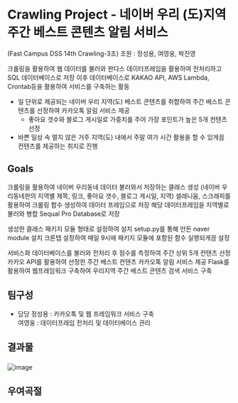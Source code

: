 # Crawling Project - 네이버 우리 (도)지역 주간 베스트 콘텐츠 알림 서비스
(Fast Campus DSS 14th Crawling-3조)
조원 : 정성용, 여영웅, 박진영

크롤링을 활용하여 웹 데이터를 불러와 판다스 데이터프레임을 활용하여 전처리하고 SQL 데이터베이스로 저장
이후 데이터베이스로 KAKAO API, AWS Lambda, Crontab등을 활용하여 서비스를 구축하는 활동

- 일 단위로 제공되는 네이버 우리 지역(도) 베스트 콘텐츠를 취합하여 주간 베스트 콘텐츠를 선정하여 카카오톡 알림 서비스 제공
  - 좋아요 갯수와 블로그 게시일로 가중치를 주어 가장 포인트가 높은 5개 컨텐츠 선정
- 바쁜 일상 속 멀지 않은 거주 지역(도) 내에서 주말 여가 시간 활용을 할 수 있게끔 컨텐츠를 제공하는 취지로 진행

## Goals

크롤링을 활용하여 네이버 우리동네 데이터 불러와서 저장하는 클래스 생성
 (네이버 우리동네판의 지역별 제목, 링크, 좋아요 갯수, 블로그 게시일, 지역) 
 셀레니움, 스크래피를 활용하여 크롤링 함수 생성하여 데이터 프레임으로 저장
 해당 데이터프레임을 지역별로 불러와 병합
 Sequal Pro Database로 저장

생성한 클래스 패키지 모듈 형태로 설정하여 설치
 setup.py를 통해 만든 naver module 설치
 크론탭 설정하여 매일 9시에 패키지 모듈에 포함된 함수 실행되게끔 설정

서비스화
 데이터베이스를 불러와 전처리 후 점수를 측정하여 주간 상위 5개 컨텐츠 선정
 카카오 API를 활용하여 선정한 주간 베스트 컨텐츠 카카오톡 알림 서비스 제공
 Flask를 활용하여 웹프레임워크 구축하여 우리지역 주간 베스트 콘텐츠 검색 서비스 구축
 
 ## 팀구성

- 담당 
  정성용 : 카카오톡 및 웹 프레임워크 서비스 구축  
  여영웅 : 데이터프레임 전처리 및 데이터베이스 관리

## 결과물
   ###
![image](https://github.com/dss-14th/crawling-repo-3/blob/main/1.png)

## 우여곡절 
